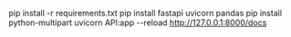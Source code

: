 pip install -r requirements.txt
pip install fastapi uvicorn pandas
pip install python-multipart
uvicorn API:app --reload
http://127.0.0.1:8000/docs